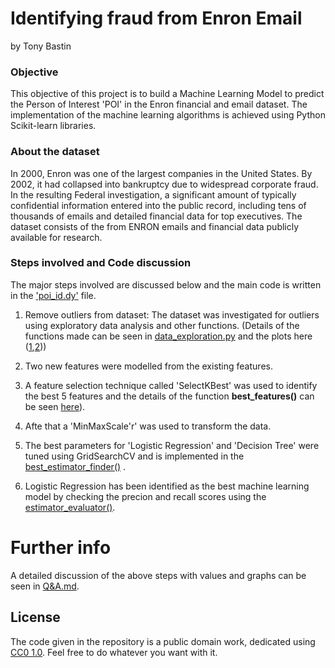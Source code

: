 # Identifying fraud from Enron Email
by Tony Bastin

### Objective

This objective of this project is to build a Machine Learning Model to predict the Person of Interest 'POI' in the Enron financial and email dataset. The implementation of the machine learning algorithms is achieved using Python Scikit-learn libraries.

### About the dataset

In 2000, Enron was one of the largest companies in the United States. By 2002, it had collapsed into bankruptcy due to widespread corporate fraud. In the resulting Federal investigation, a significant amount of typically confidential information entered into the public record, including tens of thousands of emails and detailed financial data for top executives. The dataset consists of the from ENRON emails and financial data publicly available for research.  

### Steps involved and Code discussion

The major steps involved are discussed below and the main code is written in the ['poi_id.dy'](https://github.com/tonybastin/Project-P5---Identifying-fraud-from-Enron-Email/blob/master/final_project/poi_id.py) file.

1) Remove outliers from dataset:
The dataset was investigated for outliers using exploratory data analysis and other functions.
(Details of the functions made can be seen in [data_exploration.py](https://github.com/tonybastin/Project-P5---Identifying-fraud-from-Enron-Email/blob/master/final_project/data_exploration.py) and the plots here ([1](https://github.com/tonybastin/Project-P5---Identifying-fraud-from-Enron-Email/blob/master/final_project/bonus%20Vs%20salary.png),[2](https://github.com/tonybastin/Project-P5---Identifying-fraud-from-Enron-Email/blob/master/final_project/from_poi_to_this_person%20Vs%20from_this_person_to_poi.png)))

2) Two new features were modelled from the existing features.

3) A feature selection technique called 'SelectKBest' was used to identify the best 5 features and the details of the function **best_features()** can be seen [here](https://github.com/tonybastin/Project-P5---Identifying-fraud-from-Enron-Email/blob/master/final_project/feature_creation.py)).

4) Afte that a 'MinMaxScale'r' was used to transform the data.

5) The best parameters for 'Logistic Regression' and 'Decision Tree' were tuned using GridSearchCV and is implemented in the [best_estimator_finder()](https://github.com/tonybastin/Project-P5---Identifying-fraud-from-Enron-Email/blob/master/final_project/estimator_finder_evaluator.py) .

6) Logistic Regression has been identified as the best machine learning model by checking the precion and recall scores using the [estimator_evaluator()](https://github.com/tonybastin/Project-P5---Identifying-fraud-from-Enron-Email/blob/master/final_project/estimator_finder_evaluator.py).

# Further info

A detailed discussion of the above steps with values and graphs can be seen in [Q&A.md](https://github.com/tonybastin/Project-P5---Identifying-fraud-from-Enron-Email/blob/master/Q%26A.md).

## License

The code given in the repository is a public domain work, dedicated using [CC0 1.0](https://creativecommons.org/publicdomain/zero/1.0/). Feel free to do whatever you want with it.
